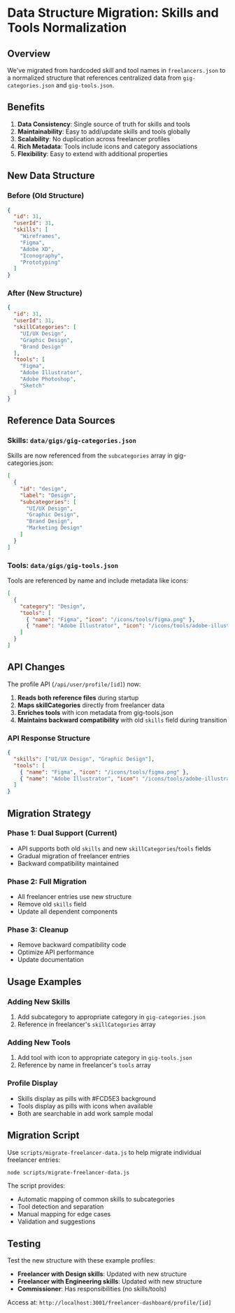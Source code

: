# Data Structure Migration: Skills and Tools Normalization

## Overview

We've migrated from hardcoded skill and tool names in `freelancers.json` to a normalized structure that references centralized data from `gig-categories.json` and `gig-tools.json`.

## Benefits

1. **Data Consistency**: Single source of truth for skills and tools
2. **Maintainability**: Easy to add/update skills and tools globally
3. **Scalability**: No duplication across freelancer profiles
4. **Rich Metadata**: Tools include icons and category associations
5. **Flexibility**: Easy to extend with additional properties

## New Data Structure

### Before (Old Structure)
```json
{
  "id": 31,
  "userId": 31,
  "skills": [
    "Wireframes",
    "Figma", 
    "Adobe XD",
    "Iconography",
    "Prototyping"
  ]
}
```

### After (New Structure)
```json
{
  "id": 31,
  "userId": 31,
  "skillCategories": [
    "UI/UX Design",
    "Graphic Design",
    "Brand Design"
  ],
  "tools": [
    "Figma",
    "Adobe Illustrator",
    "Adobe Photoshop",
    "Sketch"
  ]
}
```

## Reference Data Sources

### Skills: `data/gigs/gig-categories.json`
Skills are now referenced from the `subcategories` array in gig-categories.json:

```json
[
  {
    "id": "design",
    "label": "Design",
    "subcategories": [
      "UI/UX Design",
      "Graphic Design", 
      "Brand Design",
      "Marketing Design"
    ]
  }
]
```

### Tools: `data/gigs/gig-tools.json`
Tools are referenced by name and include metadata like icons:

```json
[
  {
    "category": "Design",
    "tools": [
      { "name": "Figma", "icon": "/icons/tools/figma.png" },
      { "name": "Adobe Illustrator", "icon": "/icons/tools/adobe-illustrator.png" }
    ]
  }
]
```

## API Changes

The profile API (`/api/user/profile/[id]`) now:

1. **Reads both reference files** during startup
2. **Maps skillCategories** directly from freelancer data
3. **Enriches tools** with icon metadata from gig-tools.json
4. **Maintains backward compatibility** with old `skills` field during transition

### API Response Structure
```json
{
  "skills": ["UI/UX Design", "Graphic Design"],
  "tools": [
    { "name": "Figma", "icon": "/icons/tools/figma.png" },
    { "name": "Adobe Illustrator", "icon": "/icons/tools/adobe-illustrator.png" }
  ]
}
```

## Migration Strategy

### Phase 1: Dual Support (Current)
- API supports both old `skills` and new `skillCategories`/`tools` fields
- Gradual migration of freelancer entries
- Backward compatibility maintained

### Phase 2: Full Migration
- All freelancer entries use new structure
- Remove old `skills` field
- Update all dependent components

### Phase 3: Cleanup
- Remove backward compatibility code
- Optimize API performance
- Update documentation

## Usage Examples

### Adding New Skills
1. Add subcategory to appropriate category in `gig-categories.json`
2. Reference in freelancer's `skillCategories` array

### Adding New Tools
1. Add tool with icon to appropriate category in `gig-tools.json`
2. Reference by name in freelancer's `tools` array

### Profile Display
- Skills display as pills with #FCD5E3 background
- Tools display as pills with icons when available
- Both are searchable in add work sample modal

## Migration Script

Use `scripts/migrate-freelancer-data.js` to help migrate individual freelancer entries:

```bash
node scripts/migrate-freelancer-data.js
```

The script provides:
- Automatic mapping of common skills to subcategories
- Tool detection and separation
- Manual mapping for edge cases
- Validation and suggestions

## Testing

Test the new structure with these example profiles:
- **Freelancer with Design skills**: Updated with new structure
- **Freelancer with Engineering skills**: Updated with new structure
- **Commissioner**: Has responsibilities (no skills/tools)

Access at: `http://localhost:3001/freelancer-dashboard/profile/[id]`
